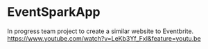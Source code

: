 # EventSparkApp

In progress team project to create a similar website to Eventbrite.
https://www.youtube.com/watch?v=LeKb3Yf_FxI&feature=youtu.be

